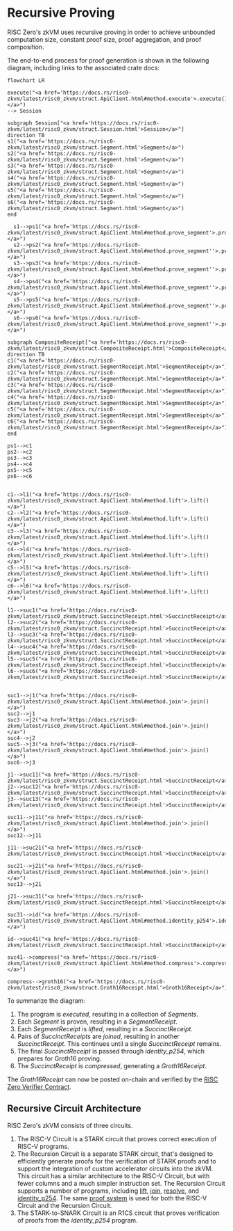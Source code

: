 # Recursive Proving

RISC Zero's zkVM uses recursive proving in order to achieve unbounded computation size, constant proof size, proof aggregation, and proof composition.

The end-to-end process for proof generation is shown in the following diagram, including links to the associated crate docs:

```mermaid
flowchart LR

execute("<a href='https://docs.rs/risc0-zkvm/latest/risc0_zkvm/struct.ApiClient.html#method.execute'>.execute()</a>")
--> Session

subgraph Session["<a href='https://docs.rs/risc0-zkvm/latest/risc0_zkvm/struct.Session.html'>Session</a>"]
direction TB
s1("<a href='https://docs.rs/risc0-zkvm/latest/risc0_zkvm/struct.Segment.html'>Segment</a>")
s2("<a href='https://docs.rs/risc0-zkvm/latest/risc0_zkvm/struct.Segment.html'>Segment</a>")
s3("<a href='https://docs.rs/risc0-zkvm/latest/risc0_zkvm/struct.Segment.html'>Segment</a>")
s4("<a href='https://docs.rs/risc0-zkvm/latest/risc0_zkvm/struct.Segment.html'>Segment</a>")
s5("<a href='https://docs.rs/risc0-zkvm/latest/risc0_zkvm/struct.Segment.html'>Segment</a>")
s6("<a href='https://docs.rs/risc0-zkvm/latest/risc0_zkvm/struct.Segment.html'>Segment</a>")
end

  s1-->ps1("<a href='https://docs.rs/risc0-zkvm/latest/risc0_zkvm/struct.ApiClient.html#method.prove_segment'>.prove_segment()</a>")
  s2-->ps2("<a href='https://docs.rs/risc0-zkvm/latest/risc0_zkvm/struct.ApiClient.html#method.prove_segment''>.prove_segment()</a>")
  s3-->ps3("<a href='https://docs.rs/risc0-zkvm/latest/risc0_zkvm/struct.ApiClient.html#method.prove_segment''>.prove_segment()</a>")
  s4-->ps4("<a href='https://docs.rs/risc0-zkvm/latest/risc0_zkvm/struct.ApiClient.html#method.prove_segment''>.prove_segment()</a>")
  s5-->ps5("<a href='https://docs.rs/risc0-zkvm/latest/risc0_zkvm/struct.ApiClient.html#method.prove_segment''>.prove_segment()</a>")
  s6-->ps6("<a href='https://docs.rs/risc0-zkvm/latest/risc0_zkvm/struct.ApiClient.html#method.prove_segment''>.prove_segment()</a>")

subgraph CompositeReceipt["<a href='https://docs.rs/risc0-zkvm/latest/risc0_zkvm/struct.CompositeReceipt.html'>CompositeReceipt</a>"]
direction TB
c1("<a href='https://docs.rs/risc0-zkvm/latest/risc0_zkvm/struct.SegmentReceipt.html'>SegmentReceipt</a>")
c2("<a href='https://docs.rs/risc0-zkvm/latest/risc0_zkvm/struct.SegmentReceipt.html'>SegmentReceipt</a>")
c3("<a href='https://docs.rs/risc0-zkvm/latest/risc0_zkvm/struct.SegmentReceipt.html'>SegmentReceipt</a>")
c4("<a href='https://docs.rs/risc0-zkvm/latest/risc0_zkvm/struct.SegmentReceipt.html'>SegmentReceipt</a>")
c5("<a href='https://docs.rs/risc0-zkvm/latest/risc0_zkvm/struct.SegmentReceipt.html'>SegmentReceipt</a>")
c6("<a href='https://docs.rs/risc0-zkvm/latest/risc0_zkvm/struct.SegmentReceipt.html'>SegmentReceipt</a>")
end

ps1-->c1
ps2-->c2
ps3-->c3
ps4-->c4
ps5-->c5
ps6-->c6


c1-->l1("<a href='https://docs.rs/risc0-zkvm/latest/risc0_zkvm/struct.ApiClient.html#method.lift'>.lift()</a>")
c2-->l2("<a href='https://docs.rs/risc0-zkvm/latest/risc0_zkvm/struct.ApiClient.html#method.lift'>.lift()</a>")
c3-->l3("<a href='https://docs.rs/risc0-zkvm/latest/risc0_zkvm/struct.ApiClient.html#method.lift'>.lift()</a>")
c4-->l4("<a href='https://docs.rs/risc0-zkvm/latest/risc0_zkvm/struct.ApiClient.html#method.lift'>.lift()</a>")
c5-->l5("<a href='https://docs.rs/risc0-zkvm/latest/risc0_zkvm/struct.ApiClient.html#method.lift'>.lift()</a>")
c6-->l6("<a href='https://docs.rs/risc0-zkvm/latest/risc0_zkvm/struct.ApiClient.html#method.lift'>.lift()</a>")

l1-->suc1("<a href='https://docs.rs/risc0-zkvm/latest/risc0_zkvm/struct.SuccinctReceipt.html'>SuccinctReceipt</a>")
l2-->suc2("<a href='https://docs.rs/risc0-zkvm/latest/risc0_zkvm/struct.SuccinctReceipt.html'>SuccinctReceipt</a>")
l3-->suc3("<a href='https://docs.rs/risc0-zkvm/latest/risc0_zkvm/struct.SuccinctReceipt.html'>SuccinctReceipt</a>")
l4-->suc4("<a href='https://docs.rs/risc0-zkvm/latest/risc0_zkvm/struct.SuccinctReceipt.html'>SuccinctReceipt</a>")
l5-->suc5("<a href='https://docs.rs/risc0-zkvm/latest/risc0_zkvm/struct.SuccinctReceipt.html'>SuccinctReceipt</a>")
l6-->suc6("<a href='https://docs.rs/risc0-zkvm/latest/risc0_zkvm/struct.SuccinctReceipt.html'>SuccinctReceipt</a>")


suc1-->j1("<a href='https://docs.rs/risc0-zkvm/latest/risc0_zkvm/struct.ApiClient.html#method.join'>.join()</a>")
suc2-->j1
suc3-->j2("<a href='https://docs.rs/risc0-zkvm/latest/risc0_zkvm/struct.ApiClient.html#method.join'>.join()</a>")
suc4-->j2
suc5-->j3("<a href='https://docs.rs/risc0-zkvm/latest/risc0_zkvm/struct.ApiClient.html#method.join'>.join()</a>")
suc6-->j3

j1-->suc11("<a href='https://docs.rs/risc0-zkvm/latest/risc0_zkvm/struct.SuccinctReceipt.html'>SuccinctReceipt</a>")
j2-->suc12("<a href='https://docs.rs/risc0-zkvm/latest/risc0_zkvm/struct.SuccinctReceipt.html'>SuccinctReceipt</a>")
j3-->suc13("<a href='https://docs.rs/risc0-zkvm/latest/risc0_zkvm/struct.SuccinctReceipt.html'>SuccinctReceipt</a>")

suc11-->j11("<a href='https://docs.rs/risc0-zkvm/latest/risc0_zkvm/struct.ApiClient.html#method.join'>.join()</a>")
suc12-->j11

j11-->suc21("<a href='https://docs.rs/risc0-zkvm/latest/risc0_zkvm/struct.SuccinctReceipt.html'>SuccinctReceipt</a>")

suc21-->j21("<a href='https://docs.rs/risc0-zkvm/latest/risc0_zkvm/struct.ApiClient.html#method.join'>.join()</a>")
suc13-->j21

j21-->suc31("<a href='https://docs.rs/risc0-zkvm/latest/risc0_zkvm/struct.SuccinctReceipt.html'>SuccinctReceipt</a>")

suc31-->id("<a href='https://docs.rs/risc0-zkvm/latest/risc0_zkvm/struct.ApiClient.html#method.identity_p254'>.identity_p254()</a>")

id-->suc41("<a href='https://docs.rs/risc0-zkvm/latest/risc0_zkvm/struct.SuccinctReceipt.html'>SuccinctReceipt</a>")

suc41-->compress("<a href='https://docs.rs/risc0-zkvm/latest/risc0_zkvm/struct.ApiClient.html#method.compress'>.compress()</a>")

compress-->groth16("<a href='https://docs.rs/risc0-zkvm/latest/risc0_zkvm/struct.Groth16Receipt.html'>Groth16Receipt</a>")
```

To summarize the diagram:

1. The program is _executed_, resulting in a collection of _Segments_.
1. Each _Segment_ is proven, resulting in a _SegmentReceipt_.
1. Each _SegmentReceipt_ is _lifted_, resulting in a _SuccinctReceipt_.
1. Pairs of _SuccinctReceipts_ are _joined_, resulting in another _SuccinctReceipt_. This continues until a single _SuccinctReceipt_ remains.
1. The final _SuccinctReceipt_ is passed through _identity_p254_, which prepares for Groth16 proving.
1. The _SuccinctReceipt_ is _compressed_, generating a _Groth16Receipt_.

The _Groth16Receipt_ can now be posted on-chain and verified by the [RISC Zero Verifier Contract].

## Recursive Circuit Architecture

RISC Zero's zkVM consists of three circuits.

1. The RISC-V Circuit is a STARK circuit that proves correct execution of RISC-V programs.
1. The Recursion Circuit is a separate STARK circuit, that's designed to efficiently generate proofs for the verification of STARK proofs and to support the integration of custom accelerator circuits into the zkVM.
   This circuit has a similar architecture to the RISC-V Circuit, but with fewer columns and a much simpler instruction set.
   The Recursion Circuit supports a number of programs, including [lift], [join], [resolve], and [identity_p254].
   The same [proof system] is used for both the RISC-V Circuit and the Recursion Circuit.
1. The STARK-to-SNARK Circuit is an R1CS circuit that proves verification of proofs from the _identity_p254_ program.


[RISC Zero Verifier Contract]: blockchain-integration/contracts/verifier.md
[lift]: https://docs.rs/risc0-zkvm/latest/risc0_zkvm/struct.ApiClient.html#method.lift
[join]: https://docs.rs/risc0-zkvm/latest/risc0_zkvm/struct.ApiClient.html#method.join
[resolve]: https://docs.rs/risc0-zkvm/latest/risc0_zkvm/struct.ApiClient.html#method.resolve
[identity_p254]: https://docs.rs/risc0-zkvm/latest/risc0_zkvm/struct.ApiClient.html#method.identity_p254
[proof system]: ../docs/proof-system/proof-system-sequence-diagram.md
[Receipt]: https://docs.rs/risc0-zkvm/latest/risc0_zkvm/struct.Receipt.html
